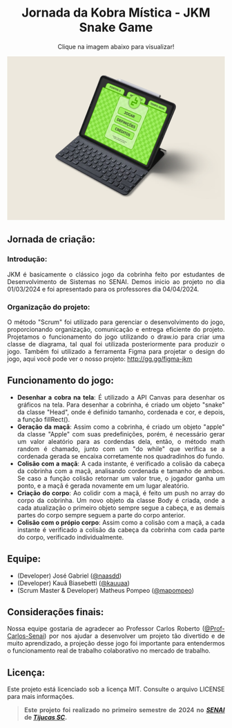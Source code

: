 <div align="center">
  
# Jornada da Kobra Mística - JKM Snake Game

Clique na imagem abaixo para visualizar!

<a href="https://jkm-snake.netlify.app/"><img src="./assets/images/mockup-jkm-snake.png" height="auto" width="auto"></a>

</div>


<div align="justify">

## Jornada de criação:

### Introdução:
JKM é basicamente o clássico jogo da cobrinha feito por estudantes de Desenvolvimento de Sistemas no SENAI. Demos inicio ao projeto no dia 01/03/2024 e foi apresentado para os professores dia 04/04/2024.


### Organização do projeto:
O método "Scrum" foi utilizado para gerenciar o desenvolvimento do jogo, proporcionando organização, comunicação e entrega eficiente do projeto. Projetamos o funcionamento do jogo utilizando o draw.io para criar uma classe de diagrama, tal qual foi utilizada posteriormente para produzir o jogo. Também foi utilizado a ferramenta Figma para projetar o design do jogo, aqui você pode ver o nosso projeto: http://gg.gg/figma-jkm


## Funcionamento do jogo:
- **Desenhar a cobra na tela**: É utilizado a API Canvas para desenhar os gráficos na tela. Para desenhar a cobrinha, é criado um objeto "snake" da classe "Head", onde é definido tamanho, cordenada e cor, e depois, a função fillRect().
- **Geração da maçã**: Assim como a cobrinha, é criado um objeto "apple" da classe "Apple" com suas predefinições, porém, é necessário gerar um valor aleatório para as cordendas dela, então, o método math random é chamado, junto com um "do while" que verifica se a cordenada gerada se encaixa corretamente nos quadradinhos do fundo.
- **Colisão com a maçã**: A cada instante, é verificado a colisão da cabeça da cobrinha com a maçã, analisando cordenada e tamanho de ambos. Se caso a função colisão retornar um valor true, o jogador ganha um ponto, e a maçã é gerada novamente em um lugar aleatório.
- **Criação do corpo**: Ao colidir com a maçã, é feito um push no array do corpo da cobrinha. Um novo objeto da classe Body é criada, onde a cada atualização o primeiro objeto sempre segue a cabeça, e as demais partes do corpo sempre seguem a parte do corpo anterior.
- **Colisão com o própio corpo**: Assim como a colisão com a maçã, a cada instante é verificado a colisão da cabeça da cobrinha com cada parte do corpo, verificado individualmente.


## Equipe:
- (Developer) José Gabriel ([@naasdd](https://github.com/naasdd))
- (Developer) Kauã Biasebetti ([@kauuaa](https://github.com/kauuaa))
- (Scrum Master & Developer) Matheus Pompeo ([@mapompeo](https://github.com/mapompeo))

## Considerações finais:
Nossa equipe gostaria de agradecer ao Professor Carlos Roberto ([@Prof-Carlos-Senai](https://github.com/Prof-Carlos-Senai)) por nos ajudar a desenvolver um projeto tão divertido e de muito aprendizado, a projeção desse jogo foi importante para entendermos o funcionamento real de trabalho colaborativo no mercado de trabalho.


## Licença:
Este projeto está licenciado sob a licença MIT. Consulte o arquivo LICENSE para mais informações.

> **Este projeto foi realizado no primeiro semestre de 2024 no _[SENAI](https://maps.app.goo.gl/Jw1hZ8uvuVqV3V9E9)_ de _[Tijucas SC](https://maps.app.goo.gl/UFumcc5hjGymGFSY7)_.**

</div>
